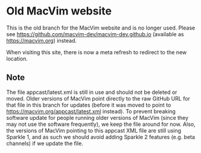 # Old MacVim website

This is the old branch for the MacVim website and is no longer used. Please see https://github.com/macvim-dev/macvim-dev.github.io (available as https://macvim.org) instead.

When visiting this site, there is now a meta refresh to redirect to the new location.

## Note

The file appcast/latest.xml is still in use and should not be deleted or moved. Older versions of MacVim point directly to the raw GitHub URL for that file in this branch for updates (before it was moved to point to https://macvim.org/appcast/latest.xml instead). To prevent breaking software update for people running older versions of MacVim (since they may not use the software frequently), we keep the file around for now. Also, the versions of MacVim pointing to this appcast XML file are still using Sparkle 1, and as such we should avoid adding Sparkle 2 features (e.g. beta channels) if we update the file.
